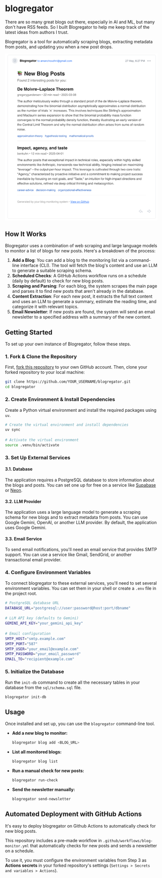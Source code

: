 # blogregator

There are so many great blogs out there, especially
in AI and ML, but many don't have RSS feeds. So I built Blogregator to help me keep track of
the latest ideas from authors I trust.

Blogregator is a tool for automatically scraping blogs, extracting metadata from posts, and updating you when a new post drops.

![A Blogregator email newsletter showing new posts](images/email-example.png)


## How It Works

Blogregator uses a combination of web scraping and large language models to monitor a list of blogs for new posts. Here's a breakdown of the process:

1.  **Add a Blog**: You can add a blog to the monitoring list via a command-line interface (CLI). The tool will fetch the blog's content and use an LLM to generate a suitable scraping schema.
2.  **Scheduled Checks**: A GitHub Actions workflow runs on a schedule (daily by default) to check for new blog posts.
3.  **Scraping and Parsing**: For each blog, the system scrapes the main page and parses it to find new posts that aren't already in the database.
4.  **Content Extraction**: For each new post, it extracts the full text content and uses an LLM to generate a summary, estimate the reading time, and categorize it with relevant topics.
5.  **Email Newsletter**: If new posts are found, the system will send an email newsletter to a specified address with a summary of the new content.

## Getting Started

To set up your own instance of Blogregator, follow these steps.

### 1. Fork & Clone the Repository

First, [fork this repository](https://github.com/amanchoudhri/blogregator/fork) to your own GitHub account. Then, clone your forked repository to your local machine:

```bash
git clone https://github.com/YOUR_USERNAME/blogregator.git
cd blogregator
```

### 2. Create Environment & Install Dependencies

Create a Python virtual environment and install the required packages using `uv`.

```bash
# Create the virtual environment and install dependencies
uv sync

# Activate the virtual environment
source .venv/bin/activate
```

### 3. Set Up External Services

#### 3.1. Database

The application requires a PostgreSQL database to store information about the blogs and posts. You can set one up for free on a service like [Supabase](https://supabase.com/) or [Neon](https://neon.tech/).

#### 3.2. LLM Provider

The application uses a large language model to generate a scraping schema for new blogs and to extract metadata from posts. You can use Google Gemini, OpenAI, or another LLM provider. By default, the application uses Google Gemini.

#### 3.3. Email Service

To send email notifications, you'll need an email service that provides SMTP support. You can use a service like Gmail, SendGrid, or another transactional email provider.

### 4. Configure Environment Variables

To connect blogregator to these external services, you'll need to set several environment variables. You can set them in your shell or create a `.env` file in the project root.

```bash
# PostgreSQL database URL
DATABASE_URL="postgresql://user:password@host:port/dbname"

# LLM API key (defaults to Gemini)
GEMINI_API_KEY="your_gemini_api_key"

# Email configuration
SMTP_HOST="smtp.example.com"
SMTP_PORT="587"
SMTP_USER="your_email@example.com"
SMTP_PASSWORD="your_email_password"
EMAIL_TO="recipient@example.com"
```

### 5. Initialize the Database

Run the `init-db` command to create all the necessary tables in your database from the `sql/schema.sql` file.

```bash
blogregator init-db
```

## Usage

Once installed and set up, you can use the `blogregator` command-line tool.

* **Add a new blog to monitor:**
    ```bash
    blogregator blog add <BLOG_URL>
    ```

* **List all monitored blogs:**
    ```bash
    blogregator blog list
    ```

* **Run a manual check for new posts:**
    ```bash
    blogregator run-check
    ```

* **Send the newsletter manually:**
    ```bash
    blogregator send-newsletter
    ```

## Automated Deployment with GitHub Actions

It's easy to deploy blogregator on Github Actions to automatically check for new blog posts.

This repository includes a pre-made workflow in `.github/workflows/blog-monitor.yml` that automatically checks for new posts and sends a newsletter on a schedule.

To use it, you must configure the environment variables from Step 3 as **Actions secrets** in your forked repository's settings (`Settings > Secrets and variables > Actions`).